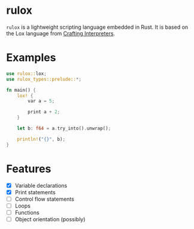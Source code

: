 # rulox

`rulox` is a lightweight scripting language embedded in Rust. 
It is based on the Lox language from [Crafting Interpreters](http://craftinginterpreters.com/). 

# Examples
```rust
use rulox::lox;
use rulox_types::prelude::*;

fn main() {
    lox! {
        var a = 5;

        print a + 2;
    }

    let b: f64 = a.try_into().unwrap();

    println!("{}", b);
}
```

# Features

- [x] Variable declarations
- [x] Print statements
- [ ] Control flow statements
- [ ] Loops
- [ ] Functions
- [ ] Object orientation (possibly)

